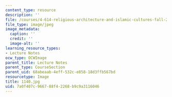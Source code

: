 ```yaml
---
content_type: resource
description: ''
file: /courses/4-614-religious-architecture-and-islamic-cultures-fall-2002/7a0f407c966788f42268b9c9a3116046_1140.jpg
file_type: image/jpeg
image_metadata:
  caption: ''
  credit: ''
  image-alt: ''
learning_resource_types:
- Lecture Notes
ocw_type: OCWImage
parent_title: Lecture Notes
parent_type: CourseSection
parent_uid: 68abeaab-4eff-532c-e858-18d3ffb567bd
resourcetype: Image
title: 1140.jpg
uid: 7a0f407c-9667-88f4-2268-b9c9a3116046
---
```

